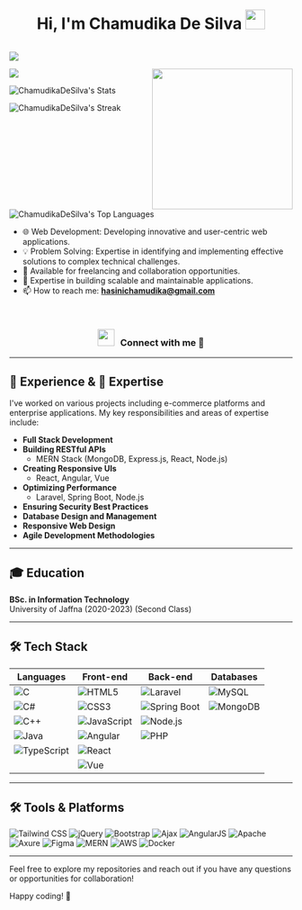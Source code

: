 <div id="user-content-toc" align="center">
  <summary><h1 style="display: inline-block">Hi, I'm Chamudika De Silva <img src="https://media.giphy.com/media/hvRJCLFzcasrR4ia7z/giphy.gif" width="35"></h1></summary>
</div>

<a href="https://github.com/DenverCoder1/readme-typing-svg"><img src="https://readme-typing-svg.herokuapp.com?font=Time+New+Roman&color=cyan&size=25&center=true&vCenter=true&width=1200&height=50&lines=Full+Stack+Software+Engineer;Passionate+about+Crafting+Web+Applications;Expert+in+Modern+Frameworks+and+Technologies"></a>

<img src="https://user-images.githubusercontent.com/73097560/115834477-dbab4500-a447-11eb-908a-139a6edaec5c.gif">

<a target="_blank" align="center">
  <picture> <img align="right" src="https://github.com/7oSkaaa/7oSkaaa/blob/main/Images/Right_Side.gif?raw=true" width = 250px></picture>
</a>

![ChamudikaDeSilva's Stats](https://github-readme-stats.vercel.app/api?username=ChamudikaDeSilva&theme=vue-dark&show_icons=true&hide_border=true&count_private=true)

![ChamudikaDeSilva's Streak](https://github-readme-streak-stats.herokuapp.com/?user=ChamudikaDeSilva&theme=vue-dark&hide_border=true)

![ChamudikaDeSilva's Top Languages](https://github-readme-stats.vercel.app/api/top-langs/?username=ChamudikaDeSilva&theme=vue-dark&show_icons=true&hide_border=true&layout=compact)

<!--p align="left"> <img src="https://komarev.com/ghpvc/?username=sfdgsdf&label=Profile%20views&color=0e75b6&style=flat" alt="sfdgsdf" /> </p-->
 


- 🌐 Web Development: Developing innovative and user-centric web applications.
- 💡 Problem Solving: Expertise in identifying and implementing effective solutions to complex technical challenges.
- 💼 Available for freelancing and collaboration opportunities.
- 🚀 Expertise in building scalable and maintainable applications.
- 📫 How to reach me: **hasinichamudika@gmail.com**

<br/>

<h3 align="center"><img src="https://media.giphy.com/media/iY8CRBdQXODJSCERIr/giphy.gif" width="30" height="30" style="margin-right: 10px;">Connect with me 🤝</h3>

---

## 💼 Experience & 🌟 Expertise

I've worked on various projects including e-commerce platforms and enterprise applications. My key responsibilities and areas of expertise include:
- **Full Stack Development**
- **Building RESTful APIs**
  - MERN Stack (MongoDB, Express.js, React, Node.js)
- **Creating Responsive UIs**
  - React, Angular, Vue
- **Optimizing Performance**
  - Laravel, Spring Boot, Node.js
- **Ensuring Security Best Practices**
- **Database Design and Management**
- **Responsive Web Design**
- **Agile Development Methodologies**

---

## 🎓 Education

**BSc. in Information Technology**  
University of Jaffna (2020-2023) (Second Class)

---

## 🛠️ Tech Stack

| **Languages**     | **Front-end**     | **Back-end**   | **Databases** |
| ----------------- | ----------------- | -------------- | ------------- |
| ![C](https://img.shields.io/badge/Code-C-informational?style=flat&logo=c) | ![HTML5](https://img.shields.io/badge/Code-HTML5-informational?style=flat&logo=html5) | ![Laravel](https://img.shields.io/badge/Code-Laravel-informational?style=flat&logo=laravel) | ![MySQL](https://img.shields.io/badge/Database-MySQL-informational?style=flat&logo=mysql) |
| ![C#](https://img.shields.io/badge/Code-C%23-informational?style=flat&logo=csharp) | ![CSS3](https://img.shields.io/badge/Code-CSS3-informational?style=flat&logo=css3) | ![Spring Boot](https://img.shields.io/badge/Code-SpringBoot-informational?style=flat&logo=spring) | ![MongoDB](https://img.shields.io/badge/Database-MongoDB-informational?style=flat&logo=mongodb) |
| ![C++](https://img.shields.io/badge/Code-C++-informational?style=flat&logo=cplusplus) | ![JavaScript](https://img.shields.io/badge/Code-JavaScript-informational?style=flat&logo=javascript) | ![Node.js](https://img.shields.io/badge/Code-Node.js-informational?style=flat&logo=node.js) |  |
| ![Java](https://img.shields.io/badge/Code-Java-informational?style=flat&logo=java) | ![Angular](https://img.shields.io/badge/Code-Angular-informational?style=flat&logo=angular) | ![PHP](https://img.shields.io/badge/Code-PHP-informational?style=flat&logo=php) |  |
| ![TypeScript](https://img.shields.io/badge/Code-TypeScript-informational?style=flat&logo=typescript) | ![React](https://img.shields.io/badge/Code-React-informational?style=flat&logo=react) |  |  |
|  | ![Vue](https://img.shields.io/badge/Code-Vue-informational?style=flat&logo=vue.js) |  |  |

---

## 🛠️ Tools & Platforms

![Tailwind CSS](https://img.shields.io/badge/Code-TailwindCSS-informational?style=flat&logo=tailwindcss)
![jQuery](https://img.shields.io/badge/Code-jQuery-informational?style=flat&logo=jquery)
![Bootstrap](https://img.shields.io/badge/Code-Bootstrap-informational?style=flat&logo=bootstrap)
![Ajax](https://img.shields.io/badge/Code-Ajax-informational)
![AngularJS](https://img.shields.io/badge/Code-AngularJS-informational?style=flat&logo=angularjs)
![Apache](https://img.shields.io/badge/Server-Apache-informational?style=flat&logo=apache)
![Axure](https://img.shields.io/badge/Tool-Axure-informational?style=flat&logo=axure)
![Figma](https://img.shields.io/badge/Tool-Figma-informational?style=flat&logo=figma)
![MERN](https://img.shields.io/badge/Stack-MERN-informational?style=flat&logo=javascript)
![AWS](https://img.shields.io/badge/Cloud-AWS-informational?style=flat&logo=amazonaws)
![Docker](https://img.shields.io/badge/Tool-Docker-informational?style=flat&logo=docker)

---

Feel free to explore my repositories and reach out if you have any questions or opportunities for collaboration!

Happy coding! 🚀
